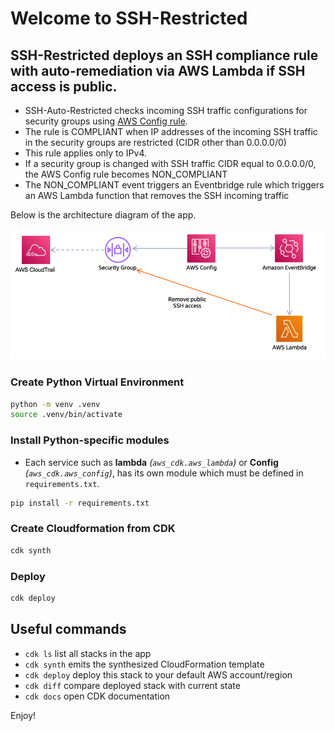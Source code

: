 
# Welcome to SSH-Restricted 

## SSH-Restricted deploys an SSH compliance rule with auto-remediation via AWS Lambda if SSH access is public.



* SSH-Auto-Restricted checks incoming SSH traffic configurations for security groups using [AWS Config rule](https://docs.aws.amazon.com/config/latest/developerguide/restricted-ssh.html).
* The rule is COMPLIANT when IP addresses of the incoming SSH traffic in the security groups are restricted (CIDR other than 0.0.0.0/0)
* This rule applies only to IPv4.
* If a security group is changed with SSH traffic CIDR equal to 0.0.0.0/0, the AWS Config rule becomes NON_COMPLIANT
* The NON_COMPLIANT event triggers an Eventbridge rule which triggers an AWS Lambda function that removes the SSH incoming traffic 

Below is the architecture diagram of the app.

![](arch.png)



### Create Python Virtual Environment

```bash
python -m venv .venv
source .venv/bin/activate
```

### Install Python-specific modules

* Each service such as **lambda** _(`aws_cdk.aws_lambda`)_ or **Config** _(`aws_cdk.aws_config`)_, has its own module which must be defined in `requirements.txt`.

```bash
pip install -r requirements.txt
```

### Create Cloudformation from CDK

```bash
cdk synth
```

### Deploy

```bash
cdk deploy
```




## Useful commands

 * `cdk ls`          list all stacks in the app
 * `cdk synth`       emits the synthesized CloudFormation template
 * `cdk deploy`      deploy this stack to your default AWS account/region
 * `cdk diff`        compare deployed stack with current state
 * `cdk docs`        open CDK documentation

Enjoy!
